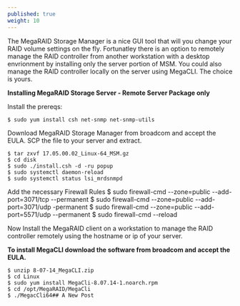 ```yaml
---
published: true
weight: 10
---
```

The MegaRAID Storage Manager is a nice GUI tool that will you change your RAID volume settings on the fly.  Fortunatley there is an option to remotely manage the RAID controller from another workstation with a desktop envrionment by installing only the server portion of MSM.  You could also manage the RAID controller locally on the server using MegaCLI.  The choice is yours.

**Installing MegaRAID Storage Server - Remote Server Package only**

Install the prereqs:

	$ sudo yum install csh net-snmp net-snmp-utils

Download MegaRAID Storage Manager from broadcom and accept the EULA.  SCP the file to your server and extract.

	$ tar zxvf 17.05.00.02_Linux-64_MSM.gz
	$ cd disk
	$ sudo ./install.csh -d -ru popup
	$ sudo systemctl daemon-reload
	$ sudo systemctl status lsi_mrdsnmpd

Add the necessary Firewall Rules
	$ sudo firewall-cmd --zone=public --add-port=3071/tcp --permanent
	$ sudo firewall-cmd --zone=public --add-port=3071/udp -permanent
	$ sudo firewall-cmd --zone=public --add-port=5571/udp --permanent
	$ sudo firewall-cmd --reload

Now Install the MegaRAID client on a workstation to manage the RAID controller remotely using the hostname or ip of your server.



**To install MegaCLI download the software from broadcom and accept the EULA.**

	$ unzip 8-07-14_MegaCLI.zip
	$ cd Linux
	$ sudo yum install MegaCli-8.07.14-1.noarch.rpm
	$ cd /opt/MegaRAID/MegaCli
	$ ./MegacCli64## A New Post
